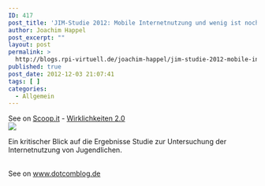 ```yaml
---
ID: 417
post_title: 'JIM-Studie 2012: Mobile Internetnutzung und wenig ist noch so, wie es war'
author: Joachim Happel
post_excerpt: ""
layout: post
permalink: >
  http://blogs.rpi-virtuell.de/joachim-happel/jim-studie-2012-mobile-internetnutzung-und-wenig-ist-noch-so-wie-es-war/
published: true
post_date: 2012-12-03 21:07:41
tags: [ ]
categories:
  - Allgemein
---
```

See on <a href='http://www.scoop.it/t/wirklichkeiten-2-0/p/3578728455/jim-studie-2012-mobile-internetnutzung-und-wenig-ist-noch-so-wie-es-war'>Scoop.it</a> - <a href='http://www.scoop.it/t/wirklichkeiten-2-0'>Wirklichkeiten 2.0</a><br /><a href='http://www.scoop.it/t/wirklichkeiten-2-0/p/3578728455/jim-studie-2012-mobile-internetnutzung-und-wenig-ist-noch-so-wie-es-war'><img src='http://img.scoop.it/K_TNcnFlTd1Mk9Y3ioSh4zl72eJkfbmt4t8yenImKBXEejxNn4ZJNZ2ss5Ku7Cxt' /></a><br /><p>Ein kritischer Blick auf die Ergebnisse Studie zur Untersuchung der Internetnutzung von Jugendlichen.</p><br />See on <a href='http://www.dotcomblog.de/?p=3440'>www.dotcomblog.de</a>